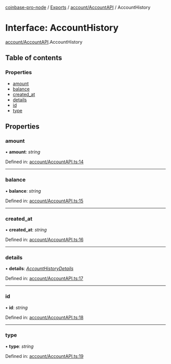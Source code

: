 [coinbase-pro-node](../README.md) / [Exports](../modules.md) / [account/AccountAPI](../modules/account_accountapi.md) / AccountHistory

# Interface: AccountHistory

[account/AccountAPI](../modules/account_accountapi.md).AccountHistory

## Table of contents

### Properties

- [amount](account_accountapi.accounthistory.md#amount)
- [balance](account_accountapi.accounthistory.md#balance)
- [created\_at](account_accountapi.accounthistory.md#created_at)
- [details](account_accountapi.accounthistory.md#details)
- [id](account_accountapi.accounthistory.md#id)
- [type](account_accountapi.accounthistory.md#type)

## Properties

### amount

• **amount**: *string*

Defined in: [account/AccountAPI.ts:14](https://github.com/bennycode/coinbase-pro-node/blob/760c258/src/account/AccountAPI.ts#L14)

___

### balance

• **balance**: *string*

Defined in: [account/AccountAPI.ts:15](https://github.com/bennycode/coinbase-pro-node/blob/760c258/src/account/AccountAPI.ts#L15)

___

### created\_at

• **created\_at**: *string*

Defined in: [account/AccountAPI.ts:16](https://github.com/bennycode/coinbase-pro-node/blob/760c258/src/account/AccountAPI.ts#L16)

___

### details

• **details**: [*AccountHistoryDetails*](account_accountapi.accounthistorydetails.md)

Defined in: [account/AccountAPI.ts:17](https://github.com/bennycode/coinbase-pro-node/blob/760c258/src/account/AccountAPI.ts#L17)

___

### id

• **id**: *string*

Defined in: [account/AccountAPI.ts:18](https://github.com/bennycode/coinbase-pro-node/blob/760c258/src/account/AccountAPI.ts#L18)

___

### type

• **type**: *string*

Defined in: [account/AccountAPI.ts:19](https://github.com/bennycode/coinbase-pro-node/blob/760c258/src/account/AccountAPI.ts#L19)
